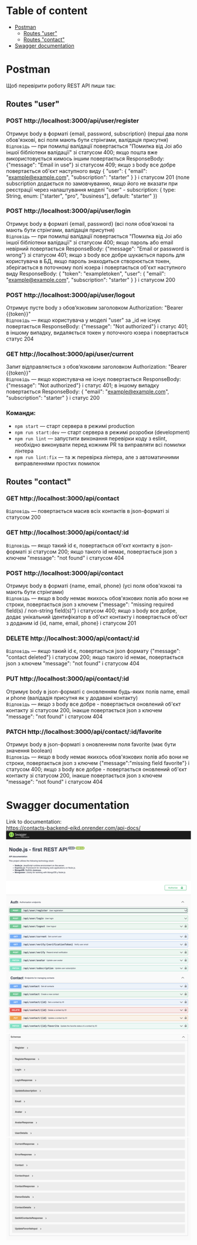 # Table of content

- [Postman](#Postman)
  - [Routes "user"](#routes-"user")  
  - [Routes "contact"](#routes-"contact")
- [Swagger documentation](#swagger-documentation)

# Postman

Щоб перевірити роботу REST API пиши так:

## Routes "user"

### POST http://localhost:3000/api/user/register

Отримує body в форматі {email, password, subscription} (перші два поля обов'язкові, всі поля мають бути стрінгами, валідація присутня) <br>
`Відповідь` &mdash; при помилці валідації повертається "Помилка від Joi або іншої бібліотеки валідації" зі статусом 400; якщо пошта вже використовується кимось іншим повертається ResponseBody: {"message": "Email in use"} зі статусом 409; якщо з body все добре повертається об'єкт наступного виду {
"user": {
"email": "example@example.com",
"subscription": "starter"
}
} і статусом 201 (поле subscription додається по замовчуванню, якщо його не вказати при реєстрації через налаштування моделі "user" - subscription: {
type: String,
enum: ["starter", "pro", "business"],
default: "starter"
})

### POST http://localhost:3000/api/user/login

Отримує body в форматі {email, password} (всі поля обов'язкові та мають бути стрінгами, валідація присутня) <br>
`Відповідь` &mdash; при помилці валідації повертається "Помилка від Joi або іншої бібліотеки валідації" зі статусом 400; якщо пароль або email невірний повертається ResponseBody: {"message": "Email or password is wrong"} зі статусом 401; якщо з body все добре шукається пароль для користувача в БД, якщо пароль знаходиться створюється токен, зберігається в поточному полі юзера і повертається об'єкт наступного виду ResponseBody: {
"token": "exampletoken",
"user": {
"email": "example@example.com",
"subscription": "starter"
}
} і статусом 200

### POST http://localhost:3000/api/user/logout

Отримує пусте body з обовʼязковим заголовком Authorization: "Bearer {{token}}" <br>
`Відповідь` &mdash; якщо користувача у моделі "user" за \_id не існує повертається ResponseBody: {"message": "Not authorized"} і статус 401; в іншому випадку, видаляється токен у поточного юзера і повертається статус 204

### GET http://localhost:3000/api/user/current

Запит відправляється з обовʼязковим заголовком Authorization: "Bearer {{token}}" <br>
`Відповідь` &mdash; якщо користувача не існує повертається ResponseBody: {"message": "Not authorized"} і статус 401; в іншому випадку повертається ResponseBody: {
"email": "example@example.com",
"subscription": "starter"
} і статус 200

### Команди:

- `npm start` &mdash; старт сервера в режимі production
- `npm run start:dev` &mdash; старт сервера в режимі розробки (development)
- `npm run lint` &mdash; запустити виконання перевірки коду з eslint, необхідно виконувати перед кожним PR та виправляти всі помилки лінтера
- `npm run lint:fix` &mdash; та ж перевірка лінтера, але з автоматичними виправленнями простих помилок


## Routes "contact"

### GET http://localhost:3000/api/contact

`Відповідь` &mdash; повертається масив всіх контактів в json-форматі зі статусом 200

### GET http://localhost:3000/api/contact/:id

`Відповідь` &mdash; якщо такий id є, повертається об'єкт контакту в json-форматі зі статусом 200;
якщо такого id немає, повертається json з ключем "message": "not found" і статусом 404

### POST http://localhost:3000/api/contact

Отримує body в форматі {name, email, phone} (усі поля обов'язкові та мають бути стрінгами) <br>
`Відповідь` &mdash; якщо в body немає якихось обов'язкових полів або вони не строки, повертається json з ключем {"message": "missing required field(s) / non-string field(s)"} і статусом 400; якщо з body все добре, додає унікальний ідентифікатор в об'єкт контакту i повертається об'єкт з доданим id {id, name, email, phone} і статусом 201

### DELETE http://localhost:3000/api/contact/:id

`Відповідь` &mdash; якщо такий id є, повертається json формату {"message": "contact deleted"} і статусом 200;
якщо такого id немає, повертається json з ключем "message": "not found" і статусом 404

### PUT http://localhost:3000/api/contact/:id

Отримує body в json-форматі c оновленням будь-яких полів name, email и phone (валідадія присутня як у додавані контакту)<br>
`Відповідь` &mdash; якщо з body всe добре - повертається оновлений об'єкт контакту зі статусом 200, інакше повертається json з ключем "message": "not found" і статусом 404

### PATCH http://localhost:3000/api/contact/:id/favorite

Отримує body в json-форматі з оновленням поля favorite (має бути значення boolean)<br>
`Відповідь` &mdash; якщо в body немає якихось обов'язкових полів або вони не строки, повертається json з ключем {"message":"missing field favorite"} і статусом 400; якщо з body всe добре - повертається оновлений об'єкт контакту зі статусом 200, інакше повертається json з ключем "message": "not found" і статусом 404


# Swagger documentation 
Link to documentation:</br>
https://contacts-backend-eikd.onrender.com/api-docs/
![screenshot](./public/screenshots/1.png)
![screenshot](./public/screenshots/2.png)
![screenshot](./public/screenshots/3.png)
![screenshot](./public/screenshots/4.png)